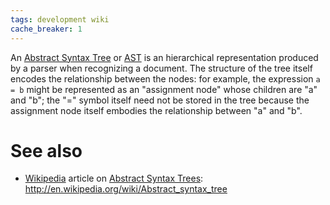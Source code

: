 ```yaml
---
tags: development wiki
cache_breaker: 1
---
```


An [Abstract Syntax Tree](/wiki/Abstract_Syntax_Tree) or [AST](/wiki/AST) is an hierarchical representation produced by a parser when recognizing a document. The structure of the tree itself encodes the relationship between the nodes: for example, the expression `a = b` might be represented as an "assignment node" whose children are "a" and "b"; the "=" symbol itself need not be stored in the tree because the assignment node itself embodies the relationship between "a" and "b".

# See also

-   [Wikipedia](/wiki/Wikipedia) article on [Abstract Syntax Trees](/wiki/Abstract_Syntax_Trees): <http://en.wikipedia.org/wiki/Abstract_syntax_tree>
